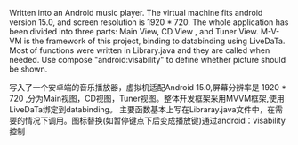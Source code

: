 Written into an Android music player. The virtual machine fits android version 15.0, and screen resolution is 1920 * 720.
The whole application has been divided into three parts: Main View, CD View , and Tuner View. 
M-V-VM is the framework of this project, binding to databinding using LiveDaTa.
Most of functions were written in Library.java and they are called when needed. Use compose "android:visability" to define whether picture should be shown.

写入了一个安卓端的音乐播放器，虚拟机适配Android 15.0,屏幕分辨率是 1920 * 720 ,分为Main视图，CD视图，Tuner视图。整体开发框架采用MVVM框架,使用LiveDaTa绑定到databinding。
主要函数基本上写在Libraray.java文件中，在需要的情况下调用。图标替换(如暂停键点下后变成播放键)通过android：visability控制
